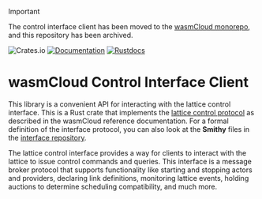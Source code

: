 > [!IMPORTANT]
> The control interface client has been moved to the [wasmCloud monorepo](https://github.com/wasmCloud/wasmCloud/tree/main/crates/control-interface), and this repository has been archived.

![Crates.io](https://img.shields.io/crates/v/wasmcloud-control-interface)
[![Documentation](https://img.shields.io/badge/Docs-Documentation-blue)](https://wasmcloud.dev)
[![Rustdocs](https://docs.rs/wasmcloud-control-interface/badge.svg)](https://docs.rs/wasmcloud-control-interface)

# wasmCloud Control Interface Client

This library is a convenient API for interacting with the lattice control interface. This is a Rust crate that implements the [lattice control protocol](https://wasmcloud.dev/reference/lattice-protocols/control-interface/) as described in the wasmCloud reference documentation. For a formal definition of the interface protocol, you can also look at the **Smithy** files in the [interface repository](https://github.com/wasmCloud/interfaces/blob/main/lattice-control/lattice-control-interface.smithy).

The lattice control interface provides a way for clients to interact with the lattice to issue control commands and queries. This interface is a message broker protocol that supports functionality like starting and stopping actors and providers, declaring link definitions, monitoring lattice events, holding auctions to determine scheduling compatibility, and much more.
